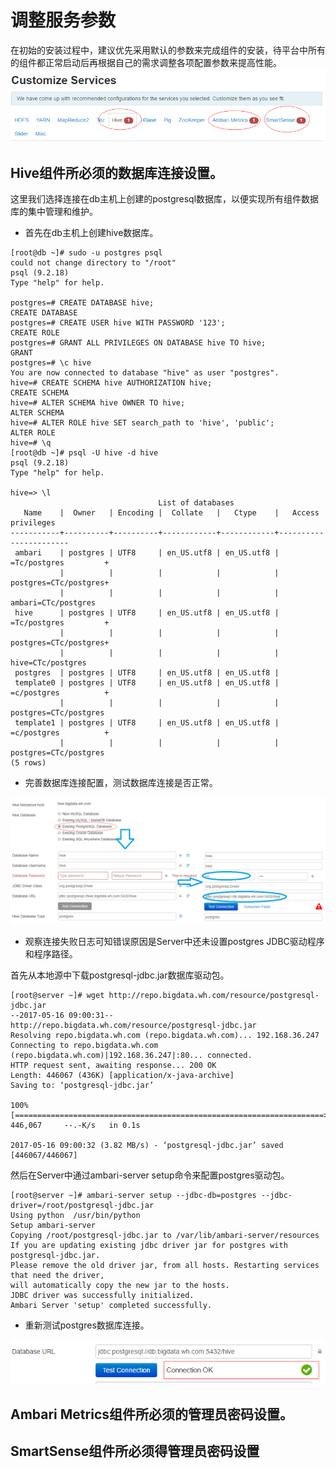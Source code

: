 # 调整服务参数

在初始的安装过程中，建议优先采用默认的参数来完成组件的安装，待平台中所有的组件都正常启动后再根据自己的需求调整各项配置参数来提高性能。
![](/assets/4.10-top-title.png)

## Hive组件所必须的数据库连接设置。

这里我们选择连接在db主机上创建的postgresql数据库，以便实现所有组件数据库的集中管理和维护。

* 首先在db主机上创建hive数据库。

```
[root@db ~]# sudo -u postgres psql
could not change directory to "/root"
psql (9.2.18)
Type "help" for help.

postgres=# CREATE DATABASE hive;
CREATE DATABASE
postgres=# CREATE USER hive WITH PASSWORD '123';
CREATE ROLE
postgres=# GRANT ALL PRIVILEGES ON DATABASE hive TO hive;
GRANT
postgres=# \c hive
You are now connected to database "hive" as user "postgres".
hive=# CREATE SCHEMA hive AUTHORIZATION hive;
CREATE SCHEMA
hive=# ALTER SCHEMA hive OWNER TO hive;
ALTER SCHEMA
hive=# ALTER ROLE hive SET search_path to 'hive', 'public';
ALTER ROLE
hive=# \q
[root@db ~]# psql -U hive -d hive
psql (9.2.18)
Type "help" for help.

hive=> \l
                                 List of databases
   Name    |  Owner   | Encoding |  Collate   |   Ctype    |   Access privileges   
-----------+----------+----------+------------+------------+-----------------------
 ambari    | postgres | UTF8     | en_US.utf8 | en_US.utf8 | =Tc/postgres         +
           |          |          |            |            | postgres=CTc/postgres+
           |          |          |            |            | ambari=CTc/postgres
 hive      | postgres | UTF8     | en_US.utf8 | en_US.utf8 | =Tc/postgres         +
           |          |          |            |            | postgres=CTc/postgres+
           |          |          |            |            | hive=CTc/postgres
 postgres  | postgres | UTF8     | en_US.utf8 | en_US.utf8 | 
 template0 | postgres | UTF8     | en_US.utf8 | en_US.utf8 | =c/postgres          +
           |          |          |            |            | postgres=CTc/postgres
 template1 | postgres | UTF8     | en_US.utf8 | en_US.utf8 | =c/postgres          +
           |          |          |            |            | postgres=CTc/postgres
(5 rows)
```

* 完善数据库连接配置，测试数据库连接是否正常。

![](/assets/4.10-hive-config.png)

* 观察连接失败日志可知错误原因是Server中还未设置postgres JDBC驱动程序和程序路径。

首先从本地源中下载postgresql-jdbc.jar数据库驱动包。

```
[root@server ~]# wget http://repo.bigdata.wh.com/resource/postgresql-jdbc.jar
--2017-05-16 09:00:31--  http://repo.bigdata.wh.com/resource/postgresql-jdbc.jar
Resolving repo.bigdata.wh.com (repo.bigdata.wh.com)... 192.168.36.247
Connecting to repo.bigdata.wh.com (repo.bigdata.wh.com)|192.168.36.247|:80... connected.
HTTP request sent, awaiting response... 200 OK
Length: 446067 (436K) [application/x-java-archive]
Saving to: ‘postgresql-jdbc.jar’

100%[=====================================================================>] 446,067     --.-K/s   in 0.1s    

2017-05-16 09:00:32 (3.82 MB/s) - ‘postgresql-jdbc.jar’ saved [446067/446067]
```

然后在Server中通过ambari-server setup命令来配置postgres驱动包。

```
[root@server ~]# ambari-server setup --jdbc-db=postgres --jdbc-driver=/root/postgresql-jdbc.jar
Using python  /usr/bin/python
Setup ambari-server
Copying /root/postgresql-jdbc.jar to /var/lib/ambari-server/resources
If you are updating existing jdbc driver jar for postgres with postgresql-jdbc.jar. 
Please remove the old driver jar, from all hosts. Restarting services that need the driver, 
will automatically copy the new jar to the hosts.
JDBC driver was successfully initialized.
Ambari Server 'setup' completed successfully.
```

* 重新测试postgres数据库连接。

![](/assets/4.10-conn-sucessful.png)

## Ambari Metrics组件所必须的管理员密码设置。



## SmartSense组件所必须得管理员密码设置





